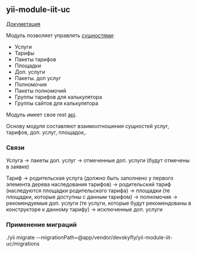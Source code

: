 ## yii-module-iit-uc

[Докуметация](docs/api/index.html)

Модуль позволяет управлять [сущностями](docs/api/namespaces/devskyfly.yiiModuleIitUc.models.html):

* Услуги
* Тарифы
* Пакеты тарифов
* Площадки
* Доп. услуги
* Пакеты. доп услуг
* Полномочия
* Пакеты полномочий
* Группы тарифов для калькулятора
* Группы сайтов для калькулятора

Модуль имеет свое rest [api](docs/api/namespaces/devskyfly.yiiModuleIitUc.controllers.rest.html).

Основу модуля составляют взаимоотношения сущностей услуг, тарифов, доп. услуг, площадок,.

### Связи

Услуга
    -> пакеты доп. услуг
    -> отмеченные доп. услуги (будут отмечены в заявке)

Тариф
    -> родительская услуга (должно быть заполнено у первого элемента дерева наследования тарифов)
    -> родительский тариф (наследуются площадки родительского тарифа)
    -> площадки (те площадки, которые доступны с данным тарифом)
    -> полномочия
    -> рекомендуемые доп. услуги (те услуги, которые будут рекомендованы в конструкторе к данному тарифу)
    -> исключенные доп. услуги

### Применение миграций

./yii migrate --migrationPath=@app/vendor/devskyfly/yii-module-iit-uc/migrations

